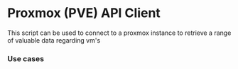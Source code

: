 
# Proxmox (PVE) API Client

This script can be used to connect to a proxmox instance to retrieve a range of valuable data regarding vm's

### Use cases
